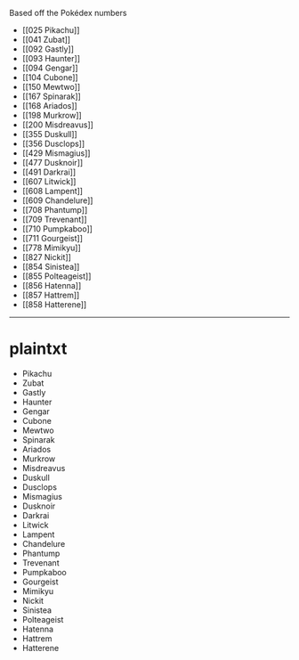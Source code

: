 Based off the Pokédex numbers

- [[025 Pikachu]]
- [[041 Zubat]]
- [[092 Gastly]]
- [[093 Haunter]]
- [[094 Gengar]]
- [[104 Cubone]]
- [[150 Mewtwo]]
- [[167 Spinarak]]
- [[168 Ariados]]
- [[198 Murkrow]]
- [[200 Misdreavus]]
- [[355 Duskull]]
- [[356 Dusclops]]
- [[429 Mismagius]]
- [[477 Dusknoir]]
- [[491 Darkrai]]
- [[607 Litwick]]
- [[608 Lampent]]
- [[609 Chandelure]]
- [[708 Phantump]]
- [[709 Trevenant]]
- [[710 Pumpkaboo]]
- [[711 Gourgeist]]
- [[778 Mimikyu]]
- [[827 Nickit]]
- [[854 Sinistea]]
- [[855 Polteageist]]
- [[856 Hatenna]]
- [[857 Hattrem]]
- [[858 Hatterene]]

----

# plaintxt

- Pikachu
- Zubat
- Gastly
- Haunter
- Gengar
- Cubone
- Mewtwo
- Spinarak
- Ariados
- Murkrow
- Misdreavus
- Duskull
- Dusclops
- Mismagius
- Dusknoir
- Darkrai
- Litwick
- Lampent
- Chandelure
- Phantump
- Trevenant
- Pumpkaboo
- Gourgeist
- Mimikyu
- Nickit
- Sinistea
- Polteageist
- Hatenna
- Hattrem
- Hatterene